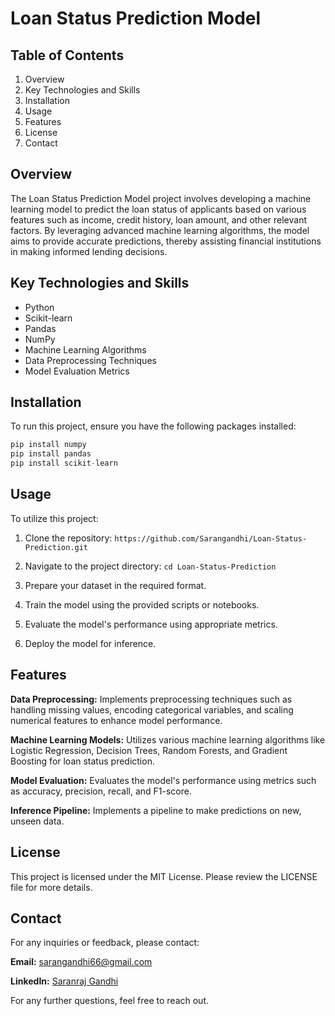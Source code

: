 # Loan Status Prediction Model

## Table of Contents

1. Overview
2. Key Technologies and Skills
3. Installation
4. Usage
5. Features
6. License
7. Contact

## Overview

The Loan Status Prediction Model project involves developing a machine learning model to predict the loan status of applicants based on various features such as income, credit history, loan amount, and other relevant factors. By leveraging advanced machine learning algorithms, the model aims to provide accurate predictions, thereby assisting financial institutions in making informed lending decisions.

## Key Technologies and Skills

- Python
- Scikit-learn
- Pandas
- NumPy
- Machine Learning Algorithms
- Data Preprocessing Techniques
- Model Evaluation Metrics

## Installation

To run this project, ensure you have the following packages installed:

```python
pip install numpy
pip install pandas
pip install scikit-learn
```

## Usage

To utilize this project:

1. Clone the repository: ```https://github.com/Sarangandhi/Loan-Status-Prediction.git```

2. Navigate to the project directory:
```cd Loan-Status-Prediction```

3. Prepare your dataset in the required format.

4. Train the model using the provided scripts or notebooks.

5. Evaluate the model's performance using appropriate metrics.

6. Deploy the model for inference.

## Features

**Data Preprocessing:** Implements preprocessing techniques such as handling missing values, encoding categorical variables, and scaling numerical features to enhance model performance.

**Machine Learning Models:** Utilizes various machine learning algorithms like Logistic Regression, Decision Trees, Random Forests, and Gradient Boosting for loan status prediction.

**Model Evaluation:** Evaluates the model's performance using metrics such as accuracy, precision, recall, and F1-score.

**Inference Pipeline:** Implements a pipeline to make predictions on new, unseen data.

## License

This project is licensed under the MIT License. Please review the LICENSE file for more details.

## Contact
For any inquiries or feedback, please contact:

**Email:** sarangandhi66@gmail.com

**LinkedIn:** [Saranraj Gandhi](https://www.linkedin.com/in/saranraj-gandhi/)

For any further questions, feel free to reach out.